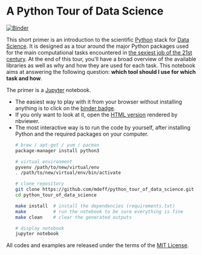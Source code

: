 # A Python Tour of Data Science

[![Binder](https://mybinder.org/badge.svg)][binder]

[binder]: https://mybinder.org/v2/gh/mdeff/python_tour_of_data_science/master?filepath=python_tour_of_data_science.ipynb

This short primer is an introduction to the scientific
[Python](https://www.python.org) stack for
[Data Science](https://en.wikipedia.org/wiki/Data_science). It is designed as
a tour around the major Python packages used for the main computational tasks
encountered in
[the sexiest job of the 21st century](https://hbr.org/2012/10/data-scientist-the-sexiest-job-of-the-21st-century).
At the end of this tour, you'll have a broad overview of the available
libraries as well as why and how they are used for each task. This notebook
aims at answering the following question: **which tool should I use for which
task and how**.

The primer is a [Jupyter](http://jupyter.org) notebook.

* The easiest way to play with it from your browser without installing anything
  is to click on the [binder badge][binder].
* If you only want to look at it, open the [HTML version][nbviewer] rendered by
  nbviewer.
* The most interactive way is to run the code by yourself, after installing
  Python and the required packages on your computer.
  ```sh
  # brew / apt-get / yum / pacman
  package-manager install python3

  # virtual environment
  pyvenv /path/to/new/virtual/env
  . /path/to/new/virtual/env/bin/activate

  # clone repository
  git clone https://github.com/mdeff/python_tour_of_data_science.git
  cd python_tour_of_data_science

  make install  # install the dependencies (requirements.txt)
  make          # run the notebook to be sure everything is fine
  make clean    # clear the generated outputs

  # display notebook
  jupyter notebook
  ```

All codes and examples are released under the terms of the
[MIT License](LICENSE.txt).

[nbviewer]: http://nbviewer.jupyter.org/github/mdeff/python_tour_of_data_science/blob/with_outputs/python_tour_of_data_science.ipynb
